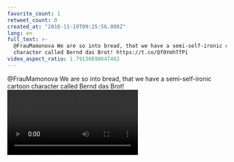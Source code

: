 ```yaml
---
favorite_count: 1
retweet_count: 0
created_at: "2018-11-19T09:25:56.000Z"
lang: en
full_text: >-
  @FrauMamonova We are so into bread, that we have a semi-self-ironic cartoon
  character called Bernd das Brot! https://t.co/Qf0YmhTfPi
video_aspect_ratio: 1.79136690647482
---
```


@FrauMamonova We are so into bread, that we have a semi-self-ironic cartoon
character called Bernd das Brot!
![Embedded Video](https://twitter-media-coderbyheart.s3.eu-north-1.amazonaws.com/1064449685732188160-DsWvTYYXQAAX9JS.mp4)
